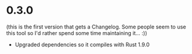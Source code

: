 # 0.3.0

(this is the first version that gets a Changelog. Some people seem to use
this tool so I'd rather spend some time maintaining it... :))

* Upgraded dependencies so it compiles with Rust 1.9.0

